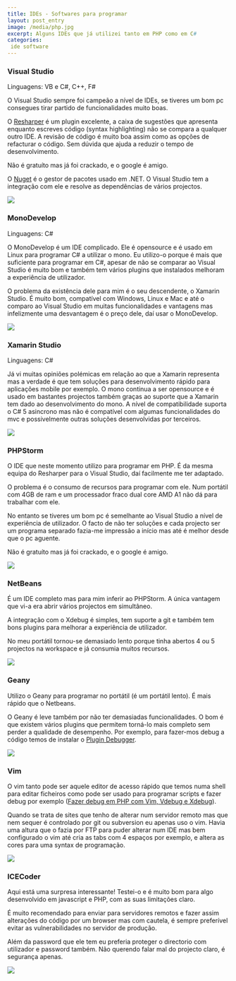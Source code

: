 ```yaml
---
title: IDEs - Softwares para programar
layout: post_entry
image: /media/php.jpg
excerpt: Alguns IDEs que já utilizei tanto em PHP como em C#
categories:
 ide software
---
```


### Visual Studio

Linguagens: VB e C#, C++, F#

O Visual Studio sempre foi campeão a nível de IDEs, se tiveres um bom pc consegues tirar partido de funcionalidades muito boas. 

O [Resharper](http://www.jetbrains.com/resharper/) é um plugin excelente, a caixa de sugestões que apresenta enquanto escreves código (syntax highlighting) não se compara a qualquer outro IDE. A revisão de código é muito boa assim como as opções de refacturar o código. Sem dúvida que ajuda a reduzir o tempo de desenvolvimento. 

Não é gratuíto mas já foi crackado, e o google é amigo.


O [Nuget](https://www.nuget.org/) é o gestor de pacotes usado em .NET. O Visual Studio tem a integração com ele e resolve as dependências de vários projectos. 

<img class="post-entry__image" src="/media/posts/ides-vs1.png" />

### MonoDevelop

Linguagens: C#

O MonoDevelop é um IDE complicado. Ele é opensource e é usado em Linux para programar C# a utilizar o mono. Eu utilizo-o porque é mais que suficiente para programar em C#, apesar de não se comparar ao Visual Studio é muito bom e também tem vários plugins que instalados melhoram a experiência de utilizador.

O problema da existência dele para mim é o seu descendente, o Xamarin Studio. É muito bom, compatível com Windows, Linux e Mac e até o comparo ao Visual Studio em muitas funcionalidades e vantagens mas infelizmente uma desvantagem é o preço dele, daí usar o MonoDevelop.

<img class="post-entry__image" src="/media/posts/ides-monodevelop4.png" />

### Xamarin Studio

Linguagens: C#

Já vi muitas opiniões polémicas em relação ao que a Xamarin representa mas a verdade é que tem soluções para desenvolvimento rápido para aplicações mobile por exemplo. O mono continua a ser opensource e é usado em bastantes projectos também graças ao suporte que a Xamarin tem dado ao desenvolvimento do mono. A nível de compatibilidade suporta o C# 5 asincrono mas não é compatível com algumas funcionalidades do mvc e possivelmente outras soluções desenvolvidas por terceiros.

<img class="post-entry__image" src="/media/posts/ides-xamarin5.jpg" />


### PHPStorm

O IDE que neste momento utilizo para programar em PHP. É da mesma equipa do Resharper para o Visual Studio, daí facilmente me ter adaptado.

O problema é o consumo de recursos para programar com ele. Num portátil com 4GB de ram e um processador fraco dual core AMD A1 não dá para trabalhar com ele.

No entanto se tiveres um bom pc é semelhante ao Visual Studio a nível de experiência de utilizador. O facto de não ter soluções e cada projecto ser um programa separado fazia-me impressão a início mas até é melhor desde que o pc aguente.

Não é gratuíto mas já foi crackado, e o google é amigo.

<img class="post-entry__image" src="/media/posts/ides-phpstorm2.png" />

### NetBeans

É um IDE completo mas para mim inferir ao PHPStorm. A única vantagem que vi-a era abrir vários projectos em simultâneo.

A integração com o Xdebug é simples, tem suporte a git e também tem bons plugins para melhorar a experiência de utilizador.

No meu portátil tornou-se demasiado lento porque tinha abertos 4 ou 5 projectos na workspace e já consumia muitos recursos.

<img class="post-entry__image" src="/media/posts/ides-netbeans6.png" />

### Geany

Utilizo o Geany para programar no portátil (é um portátil lento). É mais rápido que o Netbeans.

O Geany é leve também por não ter demasiadas funcionalidades. O bom é que existem vários plugins que permitem torná-lo mais completo sem perder a qualidade de desempenho. Por exemplo, para fazer-mos debug a código temos de instalar o [Plugin Debugger](http://plugins.geany.org/debugger.html).

<img class="post-entry__image" src="/media/posts/ides-geanydebugger3.png" />

### Vim

O vim tanto pode ser aquele editor de acesso rápido que temos numa shell para editar ficheiros como pode ser usado para programar scripts e fazer debug por exemplo ([Fazer debug em PHP com Vim, Vdebug e Xdebug](https://www.guilhermecardoso.pt/php/linux/2014/09/15/php-debug-with-vim-vdebug-xdebug.html)).

Quando se trata de sites que tenho de alterar num servidor remoto mas que nem sequer é controlado por git ou subversion eu apenas uso o vim. Havia uma altura que o fazia por FTP para puder alterar num IDE mas bem configurado o vim até cria as tabs com 4 espaços por exemplo, e altera as cores para uma syntax de programação.

<img class="post-entry__image" src="/media/posts/vim_vdebug1.jpg" />

### ICECoder

Aqui está uma surpresa interessante! Testei-o e é muito bom para algo desenvolvido em javascript e PHP, com as suas limitações claro.

É muito recomendado para enviar para servidores remotos e fazer assim alterações do código por um browser mas com cautela, é sempre preferível evitar as vulnerabilidades no servidor de produção.

Além da password que ele tem eu preferia proteger o directorio com utilizador e password também. Não querendo falar mal do projecto claro, é segurança apenas.

<img class="post-entry__image" src="/media/posts/ides-icecoder7.png" />